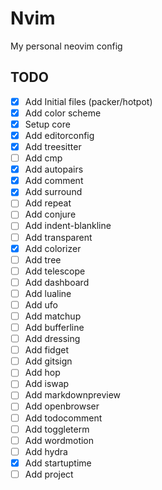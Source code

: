 # Nvim

My personal neovim config

## TODO

- [x] Add Initial files (packer/hotpot)
- [x] Add color scheme
- [x] Setup core
- [x] Add editorconfig
- [x] Add treesitter
- [ ] Add cmp
- [x] Add autopairs
- [x] Add comment
- [x] Add surround
- [ ] Add repeat
- [ ] Add conjure
- [ ] Add indent-blankline
- [ ] Add transparent
- [x] Add colorizer
- [ ] Add tree
- [ ] Add telescope
- [ ] Add dashboard
- [ ] Add lualine
- [ ] Add ufo
- [ ] Add matchup
- [ ] Add bufferline
- [ ] Add dressing
- [ ] Add fidget
- [ ] Add gitsign
- [ ] Add hop
- [ ] Add iswap
- [ ] Add markdownpreview
- [ ] Add openbrowser
- [ ] Add todocomment
- [ ] Add toggleterm
- [ ] Add wordmotion
- [ ] Add hydra
- [x] Add startuptime
- [ ] Add project
